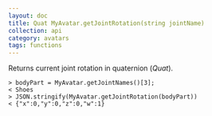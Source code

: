 ```yaml
---
layout: doc
title: Quat MyAvatar.getJointRotation(string jointName)
collection: api
category: avatars
tags: functions
---
```


Returns current joint rotation in quaternion (_Quat_). 

```
> bodyPart = MyAvatar.getJointNames()[3];
< Shoes
> JSON.stringify(MyAvatar.getJointRotation(bodyPart))
< {"x":0,"y":0,"z":0,"w":1}
```
